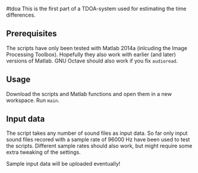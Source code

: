 #tdoa
This is the first part of a TDOA-system used for estimating the time differences.

Prerequisites
-------------
The scripts have only been tested with Matlab 2014a (inlcuding the Image Processing Toolbox).
Hopefully they also work with earlier (and later) versions of Matlab.
GNU Octave should also work if you fix `audioread`.

Usage
-----
Download the scripts and Matlab functions and open them in a new workspace.
Run `main`.

Input data
----------
The script takes any number of sound files as input data.
So far only input sound files recored with a sample rate of 96000 Hz have been used to test the scripts.
Different sample rates should also work, but might require some extra tweaking of the settings.

Sample input data will be uploaded eventually!
